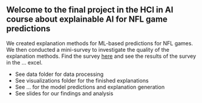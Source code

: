 ## Welcome to the final project in the HCI in AI course about explainable AI for NFL game predictions

We created explanation methods for ML-based predictions for NFL games. We then conducted a mini-survey to investigate the quality of the explanation methods. Find the survey [here](https://forms.office.com/Pages/ResponsePage.aspx?id=2zjkx2LkIkypCsNYsWmAs7r7qR2qxCFAjAiZd_O7Xp5UM01PU1FIVjkyN0QwV0NEQkZaVjFYSTNUWS4u)
and see the results of the survey in the ... excel.

- See data folder for data processing
- See visualizations folder for the finished explanations
- See ... for the model predictions and explanation generation
- See slides for our findings and analysis

